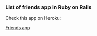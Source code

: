 ### List of friends app in Ruby on Rails

Check this app on Heroku:

[Friends app](https://dorota-list-of-friends.herokuapp.com)
